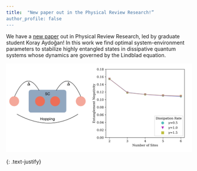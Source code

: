 ```yaml
---
title:  "New paper out in the Physical Review Research!”
author_profile: false
---
```


We have a [new paper](https://journals.aps.org/prresearch/abstract/10.1103/PhysRevResearch.7.023057) out in Physical Review Research, led by graduate student Koray Aydoğan! In this work we find  optimal system-environment parameters to stabilize highly entangled states in dissipative quantum systems whose dynamics are governed by the Lindblad equation.

 <img src="/assets/images/PRR-2025.png" alt="">
 
{: .text-justify}
